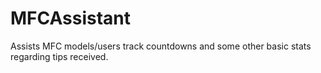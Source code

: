 MFCAssistant
============

Assists MFC models/users track countdowns and some other basic stats regarding tips received.